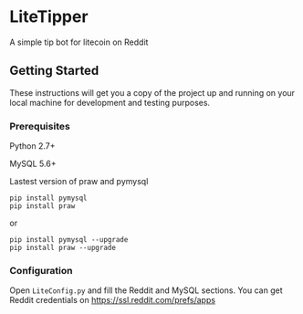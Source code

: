 # LiteTipper

A simple tip bot for litecoin on Reddit

## Getting Started

These instructions will get you a copy of the project up and running on your local machine for development and testing purposes. 

### Prerequisites

Python 2.7+

MySQL 5.6+


Lastest version of praw and pymysql

```
pip install pymysql
pip install praw
```

or 

```
pip install pymysql --upgrade
pip install praw --upgrade
```

### Configuration

Open `LiteConfig.py` and fill the Reddit and MySQL sections.
You can get Reddit credentials on https://ssl.reddit.com/prefs/apps


